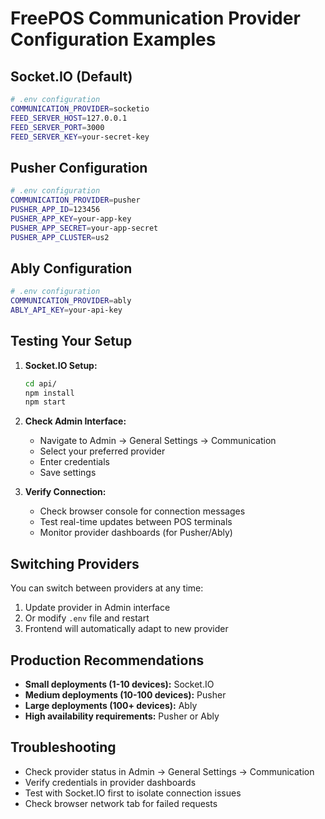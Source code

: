 # FreePOS Communication Provider Configuration Examples

## Socket.IO (Default)
```bash
# .env configuration
COMMUNICATION_PROVIDER=socketio
FEED_SERVER_HOST=127.0.0.1
FEED_SERVER_PORT=3000
FEED_SERVER_KEY=your-secret-key
```

## Pusher Configuration
```bash
# .env configuration
COMMUNICATION_PROVIDER=pusher
PUSHER_APP_ID=123456
PUSHER_APP_KEY=your-app-key
PUSHER_APP_SECRET=your-app-secret  
PUSHER_APP_CLUSTER=us2
```

## Ably Configuration
```bash
# .env configuration
COMMUNICATION_PROVIDER=ably
ABLY_API_KEY=your-api-key
```

## Testing Your Setup

1. **Socket.IO Setup:**
   ```bash
   cd api/
   npm install
   npm start
   ```

2. **Check Admin Interface:**
   - Navigate to Admin → General Settings → Communication
   - Select your preferred provider
   - Enter credentials
   - Save settings

3. **Verify Connection:**
   - Check browser console for connection messages
   - Test real-time updates between POS terminals
   - Monitor provider dashboards (for Pusher/Ably)

## Switching Providers

You can switch between providers at any time:
1. Update provider in Admin interface
2. Or modify `.env` file and restart
3. Frontend will automatically adapt to new provider

## Production Recommendations

- **Small deployments (1-10 devices):** Socket.IO
- **Medium deployments (10-100 devices):** Pusher
- **Large deployments (100+ devices):** Ably
- **High availability requirements:** Pusher or Ably

## Troubleshooting

- Check provider status in Admin → General Settings → Communication  
- Verify credentials in provider dashboards
- Test with Socket.IO first to isolate connection issues
- Check browser network tab for failed requests